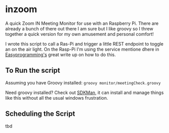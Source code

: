 # inzoom
A quick Zoom IN Meeting Monitor for use with an Raspberry Pi.  There  are already a bunch of there out there I am sure but I like groovy so I threw together a quick version for my own amusement and personal comfort!

I wrote this script to call a Ras-Pi and trigger a little REST endpoint to toggle an on the air light.  On the Rasp-Pi I'm using the service mentione dhere in [Easyprogramming's](https://aiim.easyprogramming.net/) great write up on how to do this.

To Run the script
-----------------
Assuming you have Groovy installed: 
```groovy monitor/meetingCheck.groovy```

Need groovy installed? Check out [SDKMan](https://sdkman.io/), it can install and manage things like this without all the usual windows frustration.

Scheduling the Script
---------------------

tbd